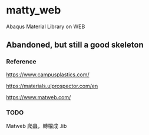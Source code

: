 # matty_web

Abaqus Material Library on WEB

## Abandoned, but still a good skeleton

### Reference

https://www.campusplastics.com/

https://materials.ulprospector.com/en


https://www.matweb.com/


### TODO

Matweb 爬蟲，轉檔成 .lib